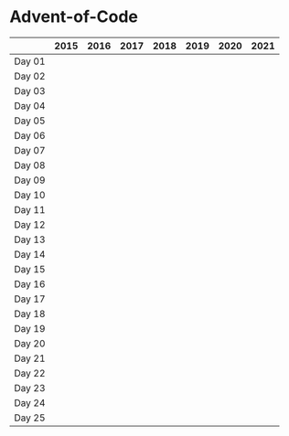 # Advent-of-Code

|        |      2015     |      2016     |      2017     |      2018     |      2019     |      2020     |      2021     |
| :----- | :-----------: | :-----------: | :-----------: | :-----------: | :-----------: | :-----------: | :-----------: |
| Day 01 |               |               |               |               |               |               |               |
| Day 02 |               |               |               |               |               |               |               |
| Day 03 |               |               |               |               |               |               |               |
| Day 04 |               |               |               |               |               |               |               |
| Day 05 |               |               |               |               |               |               |               |
| Day 06 |               |               |               |               |               |               |               |
| Day 07 |               |               |               |               |               |               |               |
| Day 08 |               |               |               |               |               |               |               |
| Day 09 |               |               |               |               |               |               |               |
| Day 10 |               |               |               |               |               |               |               |
| Day 11 |               |               |               |               |               |               |               |
| Day 12 |               |               |               |               |               |               |               |
| Day 13 |               |               |               |               |               |               |               |
| Day 14 |               |               |               |               |               |               |               |
| Day 15 |               |               |               |               |               |               |               |
| Day 16 |               |               |               |               |               |               |               |
| Day 17 |               |               |               |               |               |               |               |
| Day 18 |               |               |               |               |               |               |               |
| Day 19 |               |               |               |               |               |               |               |
| Day 20 |               |               |               |               |               |               |               |
| Day 21 |               |               |               |               |               |               |               |
| Day 22 |               |               |               |               |               |               |               |
| Day 23 |               |               |               |               |               |               |               |
| Day 24 |               |               |               |               |               |               |               |
| Day 25 |               |               |               |               |               |               |               |
